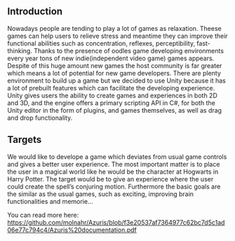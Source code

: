 ## Introduction
Nowadays people are tending to play a lot of games as relaxation. Theese games 
can help users to relieve stress and meantime they can improve their functional abilities 
such as concentration, reflexes, perceptibility, fast-thinking.
Thanks to the presence of oodles game developing environments every year tons 
of new indie(independent video game) games appears. Despite of this huge amount new 
games the host community is far greater which means a lot of potential for new game 
developers.
There are plenty environment to build up a game but we decided to use Unity 
because it has a lot of prebuilt features which can facilitate the developing experience.
Unity gives users the ability to create games and experiences in both 2D and 3D, and the 
engine offers a primary scripting API in C#, for both the Unity editor in the form of 
plugins, and games themselves, as well as drag and drop functionality.

## Targets
We would like to develope a game which deviates from usual game controls and 
gives a better user experience. The most important matter is to place the user in a magical 
world like he would be the character at Hogwarts in Harry Potter. The target would be to 
give an experience where the user could create the spell’s conjuring motion.
Furthermore the basic goals are the similar as the usual games, such as exciting, 
improving brain functionalities and memorie...


You can read more here: https://github.com/molnahr/Azuris/blob/f3e20537af7364977c62bc7d5c1ad06e77c794c4/Azuris%20documentation.pdf
